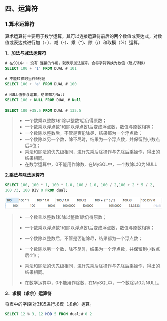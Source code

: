 ## 四、运算符

### 1.算术运算符

算术运算符主要用于数学运算，其可以连接运算符前后的两个数值或表达式，对数值或表达式进行加（+）、减（-）、乘（*）、除（/）和取模（%）运算。

**1．加法与减法运算符**

```sql
# 在SQL中 + 没有 连接的作用，就表示加法运算，会将字符转换为数值（隐式转换）
SELECT 100 + '1' FROM DUAL # 101

# 不能转换时当作0处理
SELECT 100 + 'a' FROM DUAL # 100

# NULL值参与运算，结果都为Null
SELECT 100 + NULL FROM DUAL # Null

SELECT 100 +35.5 FROM DUAL # 135.5
```

> - 一个数乘以整数1和除以整数1后仍得原数；
> - 一个数乘以浮点数1和除以浮点数1后变成浮点数，数值与原数相等；
> - 一个数除以整数后，不管是否能除尽，结果都为一个浮点数；
> - 一个数除以另一个数，除不尽时，结果为一个浮点数，并保留到小数点后4位；
> - 乘法和除法的优先级相同，进行先乘后除操作与先除后乘操作，得出的结果相同。
> - 在数学运算中，0不能用作除数，在MySQL中，一个数除以0为NULL

**2.乘法与除法运算符**

```sql
SELECT 100, 100 * 1, 100 * 1.0, 100 / 1.0, 100 / 2,100 + 2 * 5 / 2,
100 /3, 100 DIV 0 FROM dual;
```

![](https://raw.githubusercontent.com/RachelGardnerr/note/main/image/sql1.png)

> - 一个数乘以整数1和除以整数1后仍得原数；
> 
> - 一个数乘以浮点数1和除以浮点数1后变成浮点数，数值与原数相等；
> 
> - 一个数除以整数后，不管是否能除尽，结果都为一个浮点数；
> 
> - 一个数除以另一个数，除不尽时，结果为一个浮点数，并保留到小数点后4位；
> 
> - 乘法和除法的优先级相同，进行先乘后除操作与先除后乘操作，得出的结果相同。
> 
> - 在数学运算中，0不能用作除数，在MySQL中，一个数除以0为NULL。

**3．求模（求余）运算符**

将表中的字段i对3和5进行求模（求余）运算。

```sql
SELECT 12 % 3, 12 MOD 5 FROM dual;# 0 2
```
